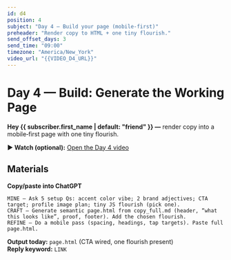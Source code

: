 ```yaml
---
id: d4
position: 4
subject: "Day 4 — Build your page (mobile‑first)"
preheader: "Render copy to HTML + one tiny flourish."
send_offset_days: 3
send_time: "09:00"
timezone: "America/New_York"
video_url: "{{VIDEO_D4_URL}}"
---
```

# Day 4 — Build: Generate the Working Page

**Hey {{ subscriber.first_name | default: "friend" }} —** render copy into a mobile‑first page with one tiny flourish.

**▶️ Watch (optional):** [Open the Day 4 video]({VIDEO_D4_URL})

## Materials
**Copy/paste into ChatGPT**

```text
MINE — Ask 5 setup Qs: accent color vibe; 2 brand adjectives; CTA target; profile image plan; tiny JS flourish (pick one).
CRAFT — Generate semantic page.html from copy_full.md (header, “what this looks like”, proof, footer). Add the chosen flourish.
REFINE — Do a mobile pass (spacing, headings, tap targets). Paste full page.html.
```
**Output today:** `page.html` (CTA wired, one flourish present)  
**Reply keyword:** `LINK`
